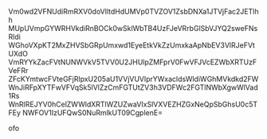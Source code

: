 Vm0wd2VFNUdiRmRXV0doVlltdHdUMVp0TVZOV1ZsbDNXa1JTVjFac2JETlhh
MUpUVmpGYWRHVkdiRnBOCk0wSklWbTB4UzFJeVRrbGlSbVJYQ2sweFNsRldi
WGhoVXpKT2MxZHVSbGRpUmxwd1EyeEtkVkZzUmxkaApNbEV3VlRJeFVtUXdO
VmRYYkZacFVtNUNWVkV5TVV0U2JHUlpZMFprV0FwVFJVcEZWbXRTUzFVeFRr
ZFcKYmtwcFVteGFjRlpxU205aU1VVjVUVlprYWxacldsWldiWGhMVkdkd2FW
WnJiRFpXYTFwVFVqSk5lVlZzCmFGTUtZV3h3VDFWc2FGTlNWbXgwWlVad1Rs
WnRlREJYV0hCelZWWldXRTlWZUZwaVIxSlVXVEZHZGxNeQpSbGhsU0c5TFEy
NWFOV1IzUFQwS0NuRmlkUT09CgplenE=

ofo
